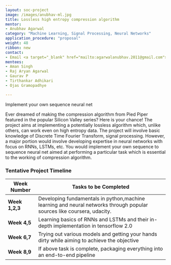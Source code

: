 ```yaml
---
layout: soc-project
image: /images/anubhav-ml.jpg
title: Lossless high entropy compression algorithm
mentor: 
- Anubhav Agarwal
category: "Machine Learning, Signal Processing, Neural Networks"
application_procedure: "proposal"
weight: 48
ribbon: new
contact:
- Email <a target="_blank" href="mailto:agarwalanubhav.2011@gmail.com">agarwalanubhav.2011@gmail.com</a> 
mentees:
- Aman Singh
- Raj Aryan Agarwal
- Gaurav P
- Tirthankar Adhikari
- Ojas Gramopadhye

---
```

Implement your own sequence neural net

<!--break-->
Ever dreamed of making the compression algorithm from Pied Piper featured in the popular Silicon Valley series? Here is your chance! The project aims at implementing a potentially lossless algorithm which, unlike others, can work even on high entropy data. The project will involve basic knowledge of Discrete Time Fourier Transform, signal processing. However, a major portion would involve developing expertise in neural networks with focus on RNNs, LSTMs, etc. You would implement your own sequence to sequence neural net aimed at performing a particular task which is essential to the working of compression algorithm.
<!--break-->

### Tentative Project Timeline
<!--break-->

|Week Number  | Tasks to be Completed|
|--- | --- | 
|**Week 1,2,3** | Developing fundamentals in python,machine learning and neural networks through popular sources like coursera, udacity.|
|**Week 4,5** |Learning basics of RNNs and LSTMs and their in-depth implementation in tensorflow  2.0|
|**Week 6,7** |Trying out various models and getting your hands dirty while aiming to achieve the objective|
|**Week 8,9** | If above task is complete, packaging everything into an end-to-end pipeline |

